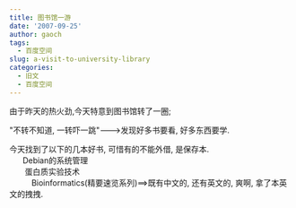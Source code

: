 ```yaml
---
title: 图书馆一游
date: '2007-09-25'
author: gaoch
tags:
  - 百度空间
slug: a-visit-to-university-library
categories:
  - 旧文
  - 百度空间
---
```


由于昨天的热火劲,今天特意到图书馆转了一圈;  
  
"不转不知道, 一转吓一跳"---&gt;发现好多书要看, 好多东西要学.  
  
今天找到了以下的几本好书, 可惜有的不能外借, 是保存本.  
      Debian的系统管理  
       蛋白质实验技术  
          Bioinformatics(精要速览系列)==&gt;既有中文的, 还有英文的,
爽啊, 拿了本英文的拽拽.  
         
